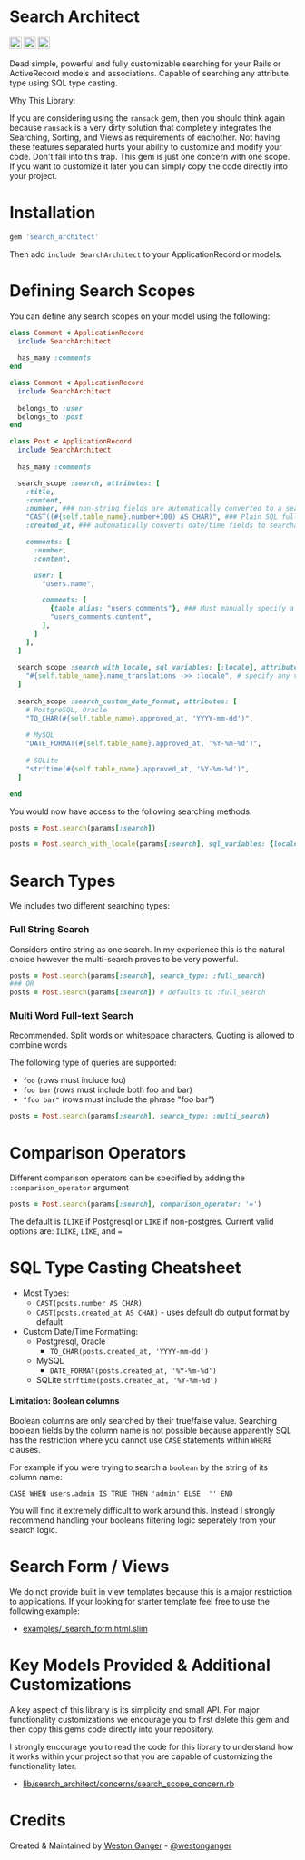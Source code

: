 # Search Architect

<a href="https://badge.fury.io/rb/search_architect" target="_blank"><img height="21" style='border:0px;height:21px;' border='0' src="https://badge.fury.io/rb/search_architect.svg" alt="Gem Version"></a>
<a href='https://github.com/westonganger/search_architect/actions' target='_blank'><img src="https://github.com/westonganger/search_architect/workflows/Tests/badge.svg" style="max-width:100%;" height='21' style='border:0px;height:21px;' border='0' alt="CI Status"></a>
<a href='https://rubygems.org/gems/search_architect' target='_blank'><img height='21' style='border:0px;height:21px;' src='https://ruby-gem-downloads-badge.herokuapp.com/search_architect?label=rubygems&type=total&total_label=downloads&color=brightgreen' border='0' alt='RubyGems Downloads' /></a>

Dead simple, powerful and fully customizable searching for your Rails or ActiveRecord models and associations. Capable of searching any attribute type using SQL type casting.

Why This Library:

If you are considering using the `ransack` gem, then you should think again because `ransack` is a very dirty solution that completely integrates the Searching, Sorting, and Views as requirements of eachother. Not having these features separated hurts your ability to customize and modify your code. Don't fall into this trap. This gem is just one concern with one scope. If you want to customize it later you can simply copy the code directly into your project.


# Installation

```ruby
gem 'search_architect'
```

Then add `include SearchArchitect` to your ApplicationRecord or models.

# Defining Search Scopes

You can define any search scopes on your model using the following:

```ruby
class Comment < ApplicationRecord
  include SearchArchitect
  
  has_many :comments
end

class Comment < ApplicationRecord
  include SearchArchitect
  
  belongs_to :user
  belongs_to :post
end

class Post < ApplicationRecord
  include SearchArchitect
  
  has_many :comments

  search_scope :search, attributes: [
    :title,
    :content,
    :number, ### non-string fields are automatically converted to a searchable type using sql CAST method
    "CAST((#{self.table_name}.number+100) AS CHAR)", ### Plain SQL fully supported
    :created_at, ### automatically converts date/time fields to searchable string type using sql CAST method, uses default db output format by default

    comments: [
      :number,
      :content,

      user: [
        "users.name",

        comments: [
          {table_alias: "users_comments"}, ### Must manually specify a table_alias when we have multiple associations referencing the same table
          "users_comments.content", 
        ],
      ]
    ],
  ]
  
  search_scope :search_with_locale, sql_variables: [:locale], attributes: [
    "#{self.table_name}.name_translations ->> :locale", # specify any variables as symbols, Ex. :locale
  ]
  
  search_scope :search_custom_date_format, attributes: [
    # PostgreSQL, Oracle
    "TO_CHAR(#{self.table_name}.approved_at, 'YYYY-mm-dd')",
    
    # MySQL
    "DATE_FORMAT(#{self.table_name}.approved_at, '%Y-%m-%d')",
    
    # SQLite
    "strftime(#{self.table_name}.approved_at, '%Y-%m-%d')",
  ]

end
```

You would now have access to the following searching methods:

```ruby
posts = Post.search(params[:search])

posts = Post.search_with_locale(params[:search], sql_variables: {locale: @current_locale})
```

# Search Types

We includes two different searching types:

### Full String Search

Considers entire string as one search. In my experience this is the natural choice however the multi-search proves to be very powerful.

```ruby
posts = Post.search(params[:search], search_type: :full_search)
### OR
posts = Post.search(params[:search]) # defaults to :full_search
```

### Multi Word Full-text Search

Recommended. Split words on whitespace characters, Quoting is allowed to combine words

The following type of queries are supported:

- `foo` (rows must include foo)
- `foo bar` (rows must include both foo and bar)
- `"foo bar"` (rows must include the phrase "foo bar")

```ruby
posts = Post.search(params[:search], search_type: :multi_search)
```

# Comparison Operators

Different comparison operators can be specified by adding the `:comparison_operator` argument

```ruby
posts = Post.search(params[:search], comparison_operator: '=')
```

The default is `ILIKE` if Postgresql or `LIKE` if non-postgres. Current valid options are: `ILIKE`, `LIKE`, and `=`

# SQL Type Casting Cheatsheet

- Most Types:
  - `CAST(posts.number AS CHAR)`
  - `CAST(posts.created_at AS CHAR)` - uses default db output format by default
- Custom Date/Time Formatting:
  - Postgresql, Oracle
    - `TO_CHAR(posts.created_at, 'YYYY-mm-dd')`
  - MySQL
    - `DATE_FORMAT(posts.created_at, '%Y-%m-%d')`
  - SQLite
    `strftime(posts.created_at, '%Y-%m-%d')`

#### Limitation: Boolean columns

Boolean columns are only searched by their true/false value. Searching boolean fields by the column name is not possible because apparently SQL has the restriction where you cannot use `CASE` statements within `WHERE` clauses. 

For example if you were trying to search a `boolean` by the string of its column name:

`CASE WHEN users.admin IS TRUE THEN 'admin' ELSE  '' END`

You will find it extremely difficult to work around this. Instead I strongly recommend handling your booleans filtering logic seperately from your search logic.

# Search Form / Views

We do not provide built in view templates because this is a major restriction to applications. If your looking for starter template feel free to use the following example:

- [examples/_search_form.html.slim](./examples/_search_form.html.slim)


# Key Models Provided & Additional Customizations

A key aspect of this library is its simplicity and small API. For major functionality customizations we encourage you to first delete this gem and then copy this gems code directly into your repository.

I strongly encourage you to read the code for this library to understand how it works within your project so that you are capable of customizing the functionality later.

- [lib/search_architect/concerns/search_scope_concern.rb](./lib/search_architect/concerns/search_scope_concern.rb)

# Credits

Created & Maintained by [Weston Ganger](https://westonganger.com) - [@westonganger](https://github.com/westonganger)
